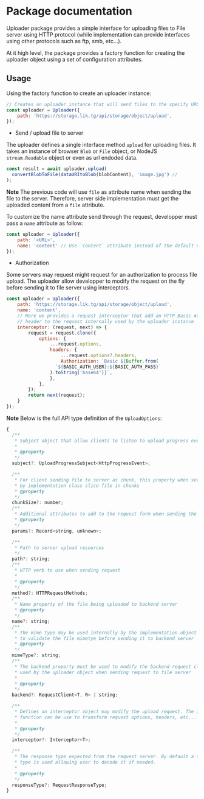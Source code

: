 # Package documentation

Uploader package provides a simple interface for uploading files to File server using HTTP protocol (while implementation can provide interfaces using other protocols such as ftp, smb, etc...).

At it high level, the package provides a factory function for creating the uploader object using a set of configuration attributes.

## Usage

Using the factory function to create an uploader instance:

```js
// Creates an uploader instance that will send files to the specify URL endpoint
const uploader = Uploader({
    path: 'https://storage.lik.tg/api/storage/object/upload',
});
```

* Send / upload file to server

The uploader defines a single interface method `upload` for uploading files. It takes an instance of browser `Blob` or `File` object, or NodeJS `stream.Readable` object or even as url endoded data.

```js
const result = await uploader.upload(
  convertBlobToFile(dataURItoBlob(blobContent), 'image.jpg') // 
);
```

**Note**
The previous code will use `file` as attribute name when sending the file to the server. Therefore, server side implementation must get the uploaded content from a `file` attribute.

To customize the name attribute send through the request, developper must pass a `name` attribute as follow:

```js
const uploader = Uploader({
    path: '<URL>',
    name: 'content' // Use `content` attribute instead of the default name attribute
});
```

* Authorization

Some servers may request might request for an authorization to process file upload. The uploader allow developper to modify the request on the fly before sending it to file server using interceptors.

```js
const uploader = Uploader({
    path: 'https://storage.lik.tg/api/storage/object/upload',
    name: 'content',
    // Here we provides a request interceptor that add an HTTP Basic Authorization
    // header to the request internally used by the uploader instance
    interceptor: (request, next) => {
        request = request.clone({
            options: {
                ...request.options,
                headers: {
                    ...request.options?.headers,
                    Authorization: `Basic ${Buffer.from(
                  `${BASIC_AUTH_USER}:${BASIC_AUTH_PASS}`
                ).toString('base64')}`,
                },
            },
        });
        return next(request);
    }
});
```

**Note**
Below is the full API type definition of the `UploadOptions`:

```js
{
  /**
   * Subject object that allow clients to listen to upload progress event
   * 
   * @property
   */
  subject?: UploadProgressSubject<HttpProgressEvent>;

  /**
   * For client sending file to server as chunk, this property when set can be used
   * by implementation class slice file in chunks
   * @property
   */
  chunkSize?: number;
  /**
   * Additional attributes to add to the request form when sending the upload request
   * @property
   */
  params?: Record<string, unknown>;

  /**
   * Path to server upload resources
   */
  path?: string;
  /**
   * HTTP verb to use when sending request
   * 
   * @property
   */
  method?: HTTPRequestMethods;
  /**
   * Name property of the file being uploaded to backend server
   * @property
   */
  name?: string;
  /**
   * The mime type may be used internally by the implementation object
   * to validate the file mimetye before sending it to backend server
   * @property
   */
  mimeType?: string;
  /**
   * The backend property must be used to modify the backend request client
   * used by the uploader object when sending request to file server
   *
   * @property
   */
  backend?: RequestClient<T, R> | string;

  /**
   * Defines an interceptor object may modify the upload request. The interceptor
   * function can be use to transform request options, headers, etc...
   * 
   * @property
   */
  interceptor?: Interceptor<T>;

  /**
   * The response type expected from the request server. By default a text response
   * type is used allowing user to decode it if needed.
   * 
   * @property
   */
  responseType?: RequestResponseType;
}
```
